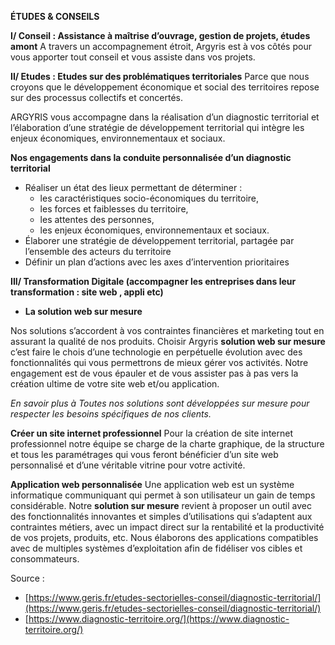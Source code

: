 **ÉTUDES & CONSEILS**

**I/ Conseil : Assistance à maîtrise d’ouvrage, gestion de projets, études amont**
A travers un accompagnement étroit, Argyris est à vos côtés pour vous apporter tout conseil et vous assiste dans vos projets.

**II/ Etudes : Etudes sur des problématiques territoriales**
Parce que nous croyons que le développement économique et social des territoires repose sur des processus collectifs et concertés.

ARGYRIS vous accompagne dans la réalisation d’un diagnostic territorial et l’élaboration d’une stratégie de développement territorial qui intègre les enjeux économiques, environnementaux et sociaux.

**Nos engagements dans la conduite personnalisée d’un diagnostic territorial**

-   Réaliser un état des lieux permettant de déterminer : 
    -   les caractéristiques socio-économiques du territoire,
    -   les forces et faiblesses du territoire,
    -   les attentes des personnes,
    -   les enjeux économiques, environnementaux et sociaux.
-   Élaborer une stratégie de développement territorial, partagée par l’ensemble des acteurs du territoire
-   Définir un plan d’actions avec les axes d’intervention prioritaires

**III/ Transformation Digitale (accompagner les entreprises dans leur transformation : site web , appli etc)**

- **La  solution web sur mesure**

Nos solutions s’accordent à vos contraintes financières et marketing tout en assurant la qualité de nos produits. Choisir Argyris  **solution web sur mesure** c’est faire le chois d’une technologie en perpétuelle évolution avec des fonctionnalités qui vous permettrons de mieux gérer vos activités. Notre engagement est de vous épauler et de vous assister pas à pas vers la création ultime de votre site web et/ou application.

*En savoir plus à*
*Toutes nos solutions sont développées sur mesure pour respecter les besoins spécifiques de nos clients.*

**Créer un site internet professionnel**
Pour la création de site internet professionnel notre équipe se charge de la charte graphique, de la structure et tous les paramétrages qui vous feront bénéficier d’un site web personnalisé et d’une véritable vitrine pour votre activité.

**Application web personnalisée**
Une application web est un système informatique communiquant qui permet à son utilisateur un gain de temps considérable. Notre **solution sur mesure** revient à proposer un outil avec des fonctionnalités innovantes et simples d’utilisations qui s’adaptent aux contraintes métiers, avec un impact direct sur la rentabilité et la productivité de vos projets, produits, etc. Nous élaborons des applications compatibles avec de multiples systèmes d’exploitation afin de fidéliser vos cibles et consommateurs.

Source : 
- [https://www.geris.fr/etudes-sectorielles-conseil/diagnostic-territorial/](https://www.geris.fr/etudes-sectorielles-conseil/diagnostic-territorial/)
- [https://www.diagnostic-territoire.org/](https://www.diagnostic-territoire.org/)
<!--stackedit_data:
eyJoaXN0b3J5IjpbLTQyNDM3MDI1LDExODgxODkwODcsMTk1Nj
Y2MzM0LDE4NTQ1Njc0MjUsNzMwOTk4MTE2XX0=
-->